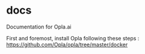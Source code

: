 # docs
Documentation for Opla.ai


First and foremost, install Opla following these steps :
https://github.com/Opla/opla/tree/master/docker